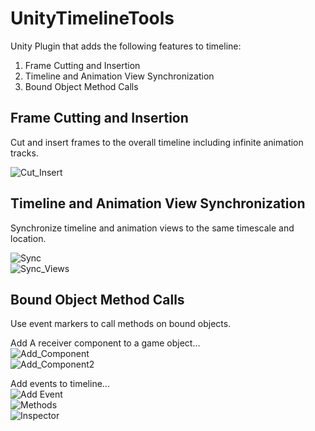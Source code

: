 # UnityTimelineTools
Unity Plugin that adds the following features to timeline:
1. Frame Cutting and Insertion
2. Timeline and Animation View Synchronization
3. Bound Object Method Calls

## Frame Cutting and Insertion
Cut and insert frames to the overall timeline including infinite animation tracks.

![Cut_Insert](https://user-images.githubusercontent.com/5836001/201495143-d20c75a5-f624-423d-ad19-ea1ff815737f.png)

## Timeline and Animation View Synchronization
Synchronize timeline and animation views to the same timescale and location.

![Sync](https://user-images.githubusercontent.com/5836001/201495192-92c6ec90-ceea-4286-b5b7-e44ece2deec1.png)\
![Sync_Views](https://user-images.githubusercontent.com/5836001/201495269-548744c5-48a2-4cae-9329-48e8e9d57038.png)


## Bound Object Method Calls
Use event markers to call methods on bound objects.

Add A receiver component to a game object...\
![Add_Component](https://user-images.githubusercontent.com/5836001/201498890-5e60b80e-2def-4b1e-9efc-6e0cc79db133.png)\
![Add_Component2](https://user-images.githubusercontent.com/5836001/201498943-347b6eb5-f334-4438-a7ae-666169b9d06e.png)

Add events to timeline...\
![Add Event](https://user-images.githubusercontent.com/5836001/201495690-400274e9-e06a-4404-a0a9-09f79a9c24c6.png)\
![Methods](https://user-images.githubusercontent.com/5836001/201495376-3a3cb844-2910-4215-afd8-ed3f3b1e3f79.png)\
![Inspector](https://user-images.githubusercontent.com/5836001/201495423-e914b968-4838-4402-98a2-3b3858f3aa12.png)
